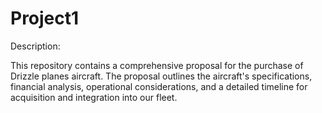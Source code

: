 # Project1
Description:

This repository contains a comprehensive proposal for the purchase of Drizzle planes aircraft. The proposal outlines the aircraft's specifications, financial analysis, operational considerations, and a detailed timeline for acquisition and integration into our fleet.
